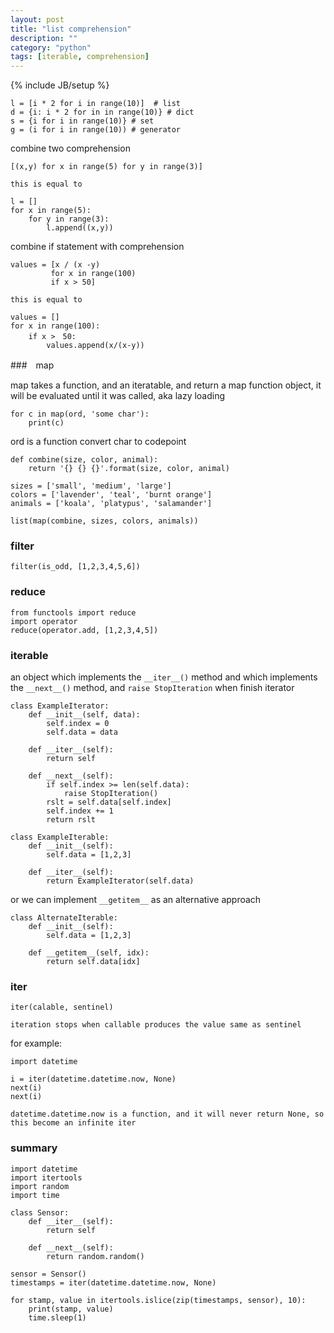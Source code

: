 ```yaml
---
layout: post
title: "list comprehension"
description: ""
category: "python"
tags: [iterable, comprehension]
---
```

{% include JB/setup %}

```
l = [i * 2 for i in range(10)]  # list
d = {i: i * 2 for in in range(10)} # dict
s = {i for i in range(10)} # set
g = (i for i in range(10)) # generator
```

combine two comprehension

```
[(x,y) for x in range(5) for y in range(3)]

this is equal to

l = []
for x in range(5):
	for y in range(3):
		l.append((x,y))
```

combine if statement with comprehension

```
values = [x / (x -y) 
		 for x in range(100) 
		 if x > 50]

this is equal to 

values = []
for x in range(100):
	if x >　50:
		values.append(x/(x-y))
```

###　map

map takes a function, and an iteratable, and return a map function object, it will be evaluated until it was called, aka lazy loading

```
for c in map(ord, 'some char'):
	print(c)
```

ord is a function convert char to codepoint

```
def combine(size, color, animal):
	return '{} {} {}'.format(size, color, animal)

sizes = ['small', 'medium', 'large']
colors = ['lavender', 'teal', 'burnt orange']
animals = ['koala', 'platypus', 'salamander']

list(map(combine, sizes, colors, animals))
```

### filter

```
filter(is_odd, [1,2,3,4,5,6])
```

### reduce

```
from functools import reduce
import operator
reduce(operator.add, [1,2,3,4,5])
```

### iterable

an object which implements the `__iter__()` method and which implements the `__next__()` method, and `raise StopIteration` when finish iterator

```
class ExampleIterator:
	def __init__(self, data):
		self.index = 0
		self.data = data

	def __iter__(self):
		return self

	def __next__(self):
		if self.index >= len(self.data):
			raise StopIteration()
		rslt = self.data[self.index]
		self.index += 1
		return rslt

class ExampleIterable:
	def __init__(self):
		self.data = [1,2,3]

	def __iter__(self):
		return ExampleIterator(self.data)
```

or we can implement `__getitem__` as an alternative approach

```
class AlternateIterable:
	def __init__(self):
		self.data = [1,2,3]

	def __getitem__(self, idx):
		return self.data[idx]
```

### iter

```
iter(calable, sentinel)

iteration stops when callable produces the value same as sentinel
```

for example:

```
import datetime

i = iter(datetime.datetime.now, None)
next(i)
next(i)

datetime.datetime.now is a function, and it will never return None, so this become an infinite iter
```

### summary

```
import datetime
import itertools
import random
import time

class Sensor:
	def __iter__(self):
		return self

	def __next__(self):
		return random.random()

sensor = Sensor()
timestamps = iter(datetime.datetime.now, None)

for stamp, value in itertools.islice(zip(timestamps, sensor), 10):
	print(stamp, value)
	time.sleep(1)

```
